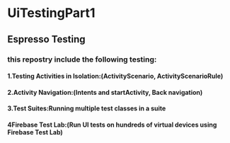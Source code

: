 # UiTestingPart1
 ## Espresso Testing
 ### this repostry include the following testing:
#### 1.Testing Activities in Isolation:(ActivityScenario, ActivityScenarioRule)
#### 2.Activity Navigation:(Intents and startActivity, Back navigation)
#### 3.Test Suites:Running multiple test classes in a suite
#### 4Firebase Test Lab:(Run UI tests on hundreds of virtual devices using Firebase Test Lab)
